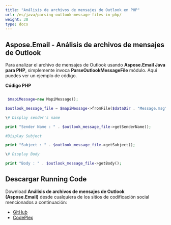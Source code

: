 ```yaml
---
title: "Análisis de archivos de mensajes de Outlook en PHP"
url: /es/java/parsing-outlook-message-files-in-php/
weight: 30
type: docs
---
```


## **Aspose.Email - Análisis de archivos de mensajes de Outlook**
Para analizar el archivo de mensajes de Outlook usando **Aspose.Email Java para PHP**, simplemente invoca **ParseOutlookMessageFile** módulo. Aquí puedes ver un ejemplo de código.

**Código PHP**

``` php

 $mapiMessage=new MapiMessage();

$outlook_message_file = $mapiMessage->fromFile($dataDir . "Message.msg");

\# Display sender's name

print "Sender Name : " . $outlook_message_file->getSenderName();

#Display Subject

print "Subject : " . $outlook_message_file->getSubject();

\# Display Body

print "Body : " . $outlook_message_file->getBody();

```
## **Descargar Running Code**
Download **Análisis de archivos de mensajes de Outlook (Aspose.Email)** desde cualquiera de los sitios de codificación social mencionados a continuación:

- [GitHub](https://github.com/aspose-email/Aspose.Email-for-Java/blob/master/Plugins/Aspose_Email_Java_for_PHP/src/aspose/email/ProgrammingOutlook/WorkingWithOutlookMessageFiles/ParseOutlookMessageFile.php)
- [CodePlex](https://archive.codeplex.com/?p=asposeemailjavaphp#src/aspose/email/ProgrammingOutlook/WorkingWithOutlookMessageFiles/ParseOutlookMessageFile.php)
